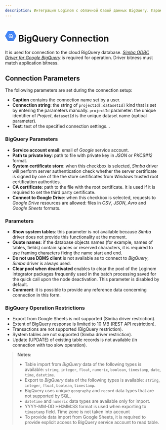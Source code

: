 ```yaml
---
description: Интеграция Loginom с облачной базой данных BigQuery. Параметры подключения. Параметры BigQuery. Ограничения при работе.
---
```


# ![](./../../../images/icons/common/data-sources/db-bigquery_default.svg) BigQuery Connection

It is used for connection to the cloud BigQuery database. [*Simba ODBC Driver for Google BigQuery*](https://cloud.google.com/bigquery/providers/simba-drivers/) is required for operation. Driver bitness must match application bitness.

## Connection Parameters

The following parameters are set during the connection setup:

* **Caption** contains the connection name set by a user.
* **Connection string**: the string of `projectId[:datasetId]` kind that is set by entering the parameters manually. `projectId` parameter: the unique identifier of *Project*, `datasetId` is the unique dataset name (optioal parameter).
* **Test**: test of the specified connection settings.
   .

### BigQuery Parameters

* **Service account email**: email of *Google* service account.
* **Path to private key**: path to file with private key in *JSON* or *PKCS#12* format.
* **System certificate store**: when this checkbox is selected, *Simba* driver will perform server authentication check whether the server certificate is signed by one of the the store certificates from *Windows* trusted root certification authorities.
* **CA certificate**: path to the file with the root certificate. It is used if it is required to set the third party certificate.
* **Connect to Google Drive**: when this checkbox is selected, requests to *Google Drive* resources are allowed: files in *CSV*, *JSON*, *Avro* and *Google Sheets* formats.

### Parameters

* **Show system tables**: this parameter is not available because *Simba* driver does not provide this functionality at the moment.
* **Quote names**: if the database objects names (for example, names of tables, fields) contain spaces or reserved characters, it is required to use framing characters fixing the name start and end.
* **Do not use DBMS client** is not available as to connect to *BigQuery*, *Simba* driver is always used.
* **Clear pool when deactivated** enables to clear the pool of the Loginom Integrator packages frequently used in the batch processing saved for the quick call upon the node deactivation. This parameter is disabled by default.
* **Comment**: it is possible to provide any reference data concerning connection in this form.

### BigQuery Operation Restrictions

* Export from Google Sheets is not supported (Simba driver restriction).
* Extent of BigQuery response is limited to 10 MB (REST API restriction).
* Transactions are not supported (BigQuery restriction).
* System tables are not supported (Simba driver restriction).
* Update (UPDATE) of existing table records is not available (in connection with too slow operation).



> **Notes:**
>
> * Table import from *BigQuery* data of the following types is available: `string`, `integer`, `float`, `numeric`, `boolean`, `timestamp`, `date`, `time`, `datetime`.
> * Export to *BigQuery* data of the following types is available: `string`, `integer`, `float`, `boolean`, `timestamp`.
> * BigQuery uses unique `geography` and `record` data types that are not supported by SQL.
> * `datetime` and `numeric` data types are available only for import.
> * YYYY-MM-DD HH:MM:SS format is used when exporting to `timestamp` field. Time zone is not taken into account
> * To provide data import from Google Sheets, it is required to provide explicit access to BigQuery service account to read table.


